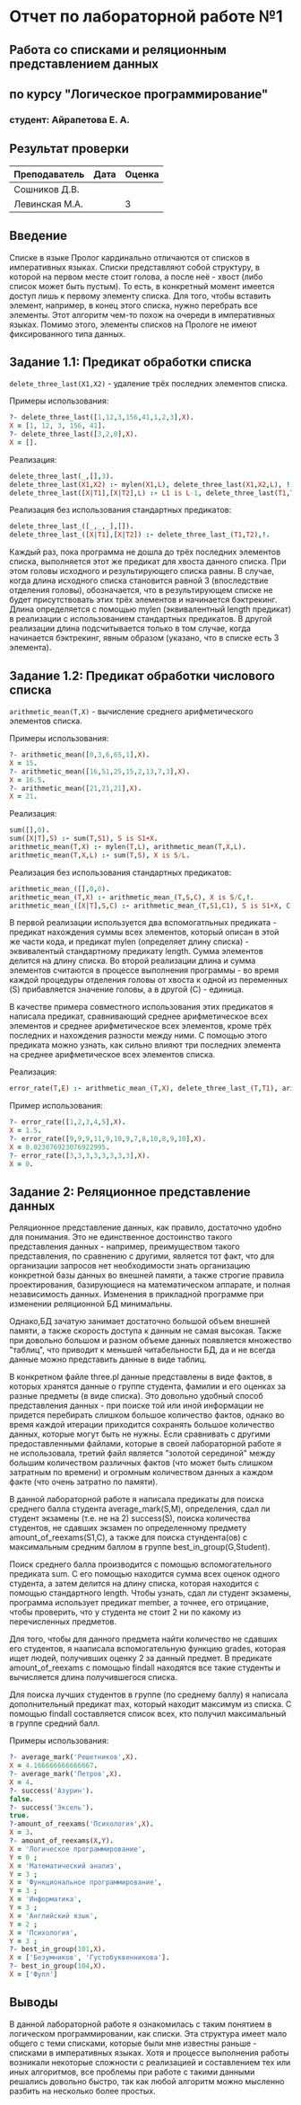 # Отчет по лабораторной работе №1
## Работа со списками и реляционным представлением данных
## по курсу "Логическое программирование"

### студент: Айрапетова Е. А.

## Результат проверки

| Преподаватель     | Дата         |  Оценка       |
|-------------------|--------------|---------------|
| Сошников Д.В. |              |               |
| Левинская М.А.|              |        3      |



## Введение

Списке в языке Пролог кардинально отличаются от списков в императивных языках. Списки представляют собой структуру, в которой на первом месте стоит голова, а после неё - хвост (либо список может быть пустым). То есть, в конкретный момент имеется доступ лишь к первому элементу списка. Для того, чтобы вставить элемент, например, в конец этого списка, нужно перебрать все элементы. Этот алгоритм чем-то похож на очереди в императивных языках. Помимо этого, элементы списков на Прологе не имеют фиксированного типа данных.

## Задание 1.1: Предикат обработки списка

`delete_three_last(X1,X2)` - удаление трёх последних элементов списка.

Примеры использования:
```prolog
?- delete_three_last([1,12,3,156,41,1,2,3],X).
X = [1, 12, 3, 156, 41].
?- delete_three_last([3,2,0],X).
X = [].
```

Реализация:
```prolog
delete_three_last(_,[],3).
delete_three_last(X1,X2) :- mylen(X1,L), delete_three_last(X1,X2,L), !.
delete_three_last([X|T1],[X|T2],L) :- L1 is L-1, delete_three_last(T1,T2,L1).
```

Реализация без использования стандартных предикатов:
```prolog
delete_three_last_([_,_,_],[]).
delete_three_last_([X|T1],[X|T2]) :- delete_three_last_(T1,T2),!.
```

Каждый раз, пока программа не дошла до трёх последних элементов списка, выполняется этот же предикат для хвоста данного списка. При этом головы исходного и результирующего списка равны. В случае, когда длина исходного списка становится равной 3 (впоследствие отделения головы), обозначается, что в результирующем списке не будет присутствовать этих трёх элементов и начинается бэктрекинг. Длина определяется с помощью mylen (эквивалентный length предикат) в реализации с использованием стандартных предикатов. В другой реализации длина подсчитывается только в том случае, когда начинается бэктрекинг, явным образом (указано, что в списке есть 3 элемента).

## Задание 1.2: Предикат обработки числового списка

`arithmetic_mean(T,X)` - вычисление среднего арифметического элементов списка.

Примеры использования:
````prolog
?- arithmetic_mean([0,3,6,65,1],X).
X = 15.
?- arithmetic_mean([16,51,25,15,2,13,7,3],X).
X = 16.5.
?- arithmetic_mean([21,21,21],X).
X = 21.
````

Реализация:
```prolog
sum([],0).
sum([X|T],S) :- sum(T,S1), S is S1+X.
arithmetic_mean(T,X) :- mylen(T,L), arithmetic_mean(T,X,L).
arithmetic_mean(T,X,L) :- sum(T,S), X is S/L. 
```

Реализация без использования стандартных предикатов:
```prolog
arithmetic_mean_([],0,0).
arithmetic_mean_(T,X) :- arithmetic_mean_(T,S,C), X is S/C,!.
arithmetic_mean_([X|T],S,C) :- arithmetic_mean_(T,S1,C1), S is S1+X, C is C1+1.
```

В первой реализации используется два вспомогатльных предиката - предикат нахождения суммы всех элементов, который описан в этой же части кода, и предикат mylen (определяет длину списка) - эквивалентый стандартному предикату length. Сумма элементов делится на длину списка.
Во второй реализации длина и сумма элементов считаются в процессе выполнения программы - во время каждой процедуры отделения головы от хвоста к одной из переменных (S) прибавляется значение головы, а в другой (C) - единица.

В качестве примера совместного использования этих предикатов я написала предикат, сравнивающий среднее арифметическое всех элементов и среднее арифметическое всех элементов, кроме трёх последних и нахождения разности между ними. С помощью этого предиката можно узнать, как сильно влияют три последних элемента на среднее арифметическое всех элементов списка.

Реализация:
```prolog
error_rate(T,E) :- arithmetic_mean_(T,X), delete_three_last_(T,T1), arithmetic_mean_(T1,Y), E is abs(X-Y),!.
```

Пример использования:
```prolog
?- error_rate([1,2,3,4,5],X).
X = 1.5.
?- error_rate([9,9,9,11,9,10,9,7,8,10,8,9,10],X).
X = 0.023076923076922995.
?- error_rate([3,3,3,3,3,3,3,3],X).
X = 0.
```

## Задание 2: Реляционное представление данных

Реляционное представление данных, как правило, достаточно удобно для понимания. Это не единственное достоинство такого представления данных - например, преимуществом такого представления, по сравнению с другими, является тот факт, что для организации запросов нет необходимости знать организацию конкретной базы данных во внешней памяти, а также строгие правила проектирования, базирующиеся на математическом аппарате, и полная независимость данных. Изменения в прикладной программе при изменении реляционной БД минимальны. 

Однако,БД зачатую занимает достаточно большой объем внешней памяти, а также скорость доступа к данным не самая высокая. Также при довольно большом и разном объеме данных появляется множество "таблиц", что приводит к меньшей читабельности БД, да и не всегда данные можно представить данные в виде таблиц.

В конкретном файле three.pl данные представлены в виде фактов, в которых хранятся данные о группе студента, фамилии и его оценках за разные предметы (в виде списка). Это довольно удобный способ представления данных - при поиске той или иной информации не придется перебирать слишком большое количество фактов, однако во время каждой итерации приходится сохранять большое количество данных, которые могут быть не нужны. Если сравнивать с другими предоставленными файлами, которые в своей лабораторной работе я не использовала, третий файл является "золотой серединой" между большим количеством различных фактов (что может быть слишком затратным по времени) и огромным количеством данных а каждом факте (что очень затратно по памяти). 

В данной лабораторной работе я написала предикаты для поиска среднего балла студента average_mark(S,M), определения, сдал ли студент экзамены (т.е. не на 2) success(S), поиска количества студентов, не сдавших экзамен по определенному предмету amount_of_reexams(S1,C), а также для поиска стундента(ов) с максимальным средним баллом в группе best_in_group(G,Student).

Поиск среднего балла производится с помощью вспомогательного предиката sum. С его помощью находится сумма всех оценок одного студента, а затем делится на длину списка, которая находится с помощью стандартного  length. Чтобы узнать, сдал ли студент экзамены, программа использует предикат member, а точнее, его отрицание, чтобы проверить, что у студента не стоит 2 ни по какому из перечисленных предметов.

Для того, чтобы для данного предмета найти количество не сдавших его студентов, я нааписала вспомогательную функцию grades, которая ищет людей, получивших оценку 2 за данный предмет. В предикате amount_of_reexams с помощью findall находятся все такие студенты и вычисляется длина получившегося списка.

Для поиска лучших студентов в группе (по среднему баллу) я написала дополнительный предикат max, который находит максимум из списка. С помощью findall составляется список всех, кто получил максимальный в группе средний балл.

Примеры использования:
```prolog
?- average_mark('Решетников',X).
X = 4.166666666666667.
?- average_mark('Петров',X).
X = 4.
?- success('Азурин').
false.
?- success('Эксель').
true.
?-amount_of_reexams('Психология',X).
X = 3.
?- amount_of_reexams(X,Y).
X = 'Логическое программирование',
Y = 0 ;
X = 'Математический анализ',
Y = 3 ;
X = 'Функциональное программирование',
Y = 3 ;
X = 'Информатика',
Y = 3 ;
X = 'Английский язык',
Y = 2 ;
X = 'Психология',
Y = 3 ;
?- best_in_group(101,X).
X = ['Безумников', 'Густобуквенникова'].
?- best_in_group(104,X).
X = ['Фулл']
```


## Выводы

В данной лабораторной работе я ознакомилась с таким понятием в логическом программировании, как списки. Эта структура имеет мало общего с теми списками, которые были мне известны раньше - списками в императивных языках. Хотя и процессе выполнения работы возникали некоторые сложности с реализацией и составлением тех или иных алгоритмов, все проблемы при работе с такими данными решались довольно быстро, так как любой алгоритм можно мысленно разбить на несколько более простых. 

